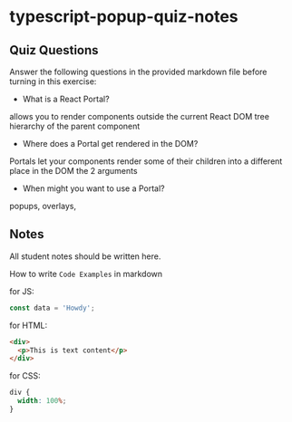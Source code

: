 # typescript-popup-quiz-notes

## Quiz Questions

Answer the following questions in the provided markdown file before turning in this exercise:

- What is a React Portal?

allows you to render components outside the current React DOM tree hierarchy of the parent component

- Where does a Portal get rendered in the DOM?

Portals let your components render some of their children into a different place in the DOM
the 2 arguments

- When might you want to use a Portal?

popups, overlays,

## Notes

All student notes should be written here.

How to write `Code Examples` in markdown

for JS:

```javascript
const data = 'Howdy';
```

for HTML:

```html
<div>
  <p>This is text content</p>
</div>
```

for CSS:

```css
div {
  width: 100%;
}
```
